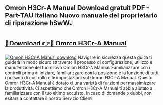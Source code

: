 ## Omron H3Cr-A Manual Download gratuit PDF - Part-TAU Italiano Nuovo manuale del proprietario di riparazione hSwWJ

# <h2><a href="http://dffijt.blite.top/?on=Omron+H3Cr-A+Manual">🔗Download 👉🔴 Omron H3Cr-A Manual</a></h2>

[![Omron H3Cr-A Manual download](https://i.imgur.com/lujVjoI.png)](http://dffijt.blite.top/?on=Omron+H3Cr-A+Manual)
Navigare in sicurezza questa guida ti guiderà in modo sicuro attraverso il processo di configurazione, utilizzo e manutenzione del tuo nuovo Omron H3Cr-A Manual. Familiarizzare con i controlli prima di iniziare, familiarizzare con la posizione e la funzione di tutti i pulsanti di controllo e le impostazioni sul Omron H3Cr-A Manual. Questo Omron H3Cr-A Manual è dotato di una varietà di funzioni per massimizzare la produttività. Ci aspettiamo che Omron H3Cr-A Manual ti abbia aiutato a familiarizzare con il tuo ultimo acquisto. In caso di domande o dubbi, non esitare a contattare il nostro Servizio Clienti.
